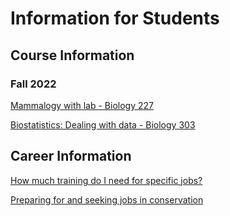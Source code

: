 # Information for Students

## Course Information

### Fall 2022

[Mammalogy with lab - Biology 227](/Fall2022/Mammalogy.md)

[Biostatistics: Dealing with data - Biology 303](/Fall2022/Biostats.md)

## Career Information

[How much training do I need for specific jobs?](/how-much-school.md)

[Preparing for and seeking jobs in conservation](/finding-jobs.md)
